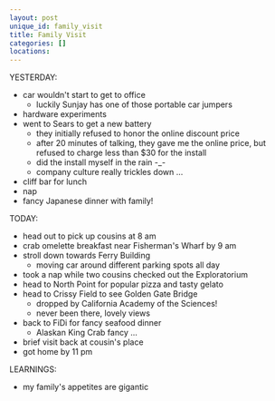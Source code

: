 ```yaml
---
layout: post
unique_id: family_visit
title: Family Visit
categories: []
locations: 
---
```


YESTERDAY:
* car wouldn't start to get to office
  * luckily Sunjay has one of those portable car jumpers
* hardware experiments
* went to Sears to get a new battery
  * they initially refused to honor the online discount price
  * after 20 minutes of talking, they gave me the online price, but refused to charge less than $30 for the install
  * did the install myself in the rain -_-
  * company culture really trickles down ...
* cliff bar for lunch
* nap
* fancy Japanese dinner with family!

TODAY:
* head out to pick up cousins at 8 am
* crab omelette breakfast near Fisherman's Wharf by 9 am
* stroll down towards Ferry Building
  * moving car around different parking spots all day
* took a nap while two cousins checked out the Exploratorium
* head to North Point for popular pizza and tasty gelato
* head to Crissy Field to see Golden Gate Bridge
  * dropped by California Academy of the Sciences!
  * never been there, lovely views
* back to FiDi for fancy seafood dinner
  * Alaskan King Crab fancy ...
* brief visit back at cousin's place
* got home by 11 pm

LEARNINGS:
* my family's appetites are gigantic

